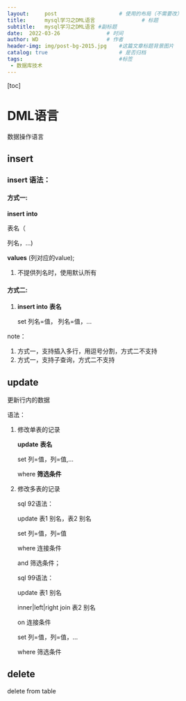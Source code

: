 ```yaml
---
layout:     post   				    # 使用的布局（不需要改）
title:      mysql学习之DML语言				# 标题 
subtitle:   mysql学习之DML语言 #副标题
date:  2022-03-26				# 时间
author: WD 						# 作者
header-img: img/post-bg-2015.jpg 	#这篇文章标题背景图片
catalog: true 						# 是否归档
tags:								#标签
 - 数据库技术
---
```


[toc]

# DML语言

数据操作语言

## insert

### insert 语法：

#### 方式一:

**insert** **into** 

表名（

列名，...)

**values** (列对应的value);

1. 不提供列名时，使用默认所有

#### 方式二:

1. **insert into**  **表名**

   set 列名=值， 列名=值，...

note：

1. 方式一，支持插入多行，用逗号分割，方式二不支持
2. 方式一，支持子查询，方式二不支持

## update

更新行内的数据

语法：

1. 修改单表的记录

   **update** **表名** 

   set 列=值，列=值,...

   where **筛选条件**

2. 修改多表的记录

   sql 92语法：

   update 表1 别名，表2 别名

   set 列=值，列=值

   where 连接条件

   and 筛选条件；

   sql 99语法：

   update 表1 别名

   inner|left|right join 表2 别名

   on 连接条件

   set 列=值，列=值，...

   where 筛选条件

##  delete

delete from table